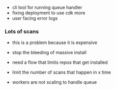 
- cli tool for running queue handler
- fixing deployment to use cdk more
- user facing error logs 


### Lots of scans
- this is a problem because it is expensive

- stop the bleeding of massive install
- need a flow that limits repos that get installed
- limit the number of scans that happen in x time
- workers are not scaling to handle queue